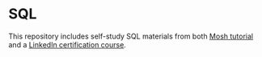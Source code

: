 # SQL

This repository includes self-study SQL materials from both [Mosh tutorial](https://youtu.be/7S_tz1z_5bA) and a [LinkedIn certification course](https://www.linkedin.com/learning/sql-essential-training-20685933).
